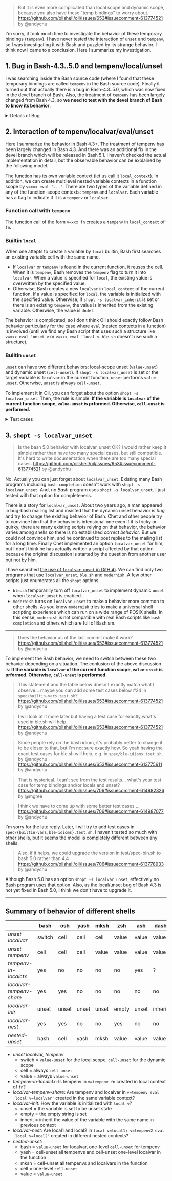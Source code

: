 
> But it is even more complicated than local scope and dynamic scope,
> because you also have these "temp bindings" to worry about.
> https://github.com/oilshell/oil/issues/653#issuecomment-613774521 by
> @andychu

I'm sorry, it took much time to investigate the behavior of these temporary bindings (`tempenv`).
I have never tested the interaction of `unset` and `tempenv`, so
I was investigating it with Bash and puzzled by its strange behavior.
I think now I came to a conclusion. Here I summarize my investigation.

## 1. Bug in Bash-4.3..5.0 and tempenv/local/unset

I was searching inside the Bash source code (where I found that these temporary bindings are called `tempenv` in the Bash source code).
Finally it turned out that actually there is a bug in Bash-4.3..5.0, which was now fixed in the devel branch of Bash.
Also, the treatment of `tempenv` has been largely changed from Bash 4.3, so **we need to test with the devel branch of Bash to know its behavior**.

<details><summary>Details of Bug</summary>

```bash
#!/bin/bash

# bash 4.3..5.0 bug

f1() {
  local v=local
  unset -v v # this is local-scope unset
  echo "$v"
}

v=global
v=tempenv f1

# Results:
#   Bash 2.05b-4.2    outputs "v: (unset)"
#   Bash 4.3-5.0      outputs "v: global"
#   Bash devel branch outputs "v: (unset)"
```

The fix was made just about two months ago in the commit f65f3d54 (commit bash-20200207 snapshot).
This is the related ChangeLog:

> ```
>             2/6
>             ---
> variables.c
>   - make_local_variable: make sure local variables that have the same
>     names as variables found in the temporary environment are marked as
>     local. From Grisha Levit <address@hidden> back in 12/2018
> ```

This bug was actually reported one year and half ago.

https://lists.gnu.org/archive/html/bug-bash/2018-12/msg00031.html

> From: Grisha Levit
>
> Subject:  should 'local' create local variables when they exist in the tempenv?
>
> Date: Sun, 9 Dec 2018 01:30:53 -0500
>
> When a variable is present in the temporary environment and then
> declared local in a function, it seems to not actually make a local
> variable, in the sense that the variable does not show up in the
> output of `local', unsetting the variable reveals the variable from
> the higher scope rather than marking it invisible, etc.
>
> ```bash
> $ f() { local v=x; local -p; }; v=t f
> 
> $ f() { local v; declare -p v; }; v=t f
> declare -x v="t"
> 
> $ f() { local v=x; unset v; declare -p v; }; v=g; v=t f
> declare -- v="g"
> ```
>
> Is this intentional?

</details>


## 2. Interaction of tempenv/localvar/eval/unset

Here I summarize the behavior in Bash 4.3+.
The treatment of tempenv has been largely changed in Bash 4.3.
And there was an additional fix in the devel branch which will be released in Bash 5.1.
I haven't checked the actual implementation in detail,
but the observable behavior can be explained by the following model.

The function has its own variable context (let us call it `local_context`).
In addition, we can create multilevel nested variable contexts in a function scope by `v=xxx eval '...'`.
There are two types of the variable defined in any of the function-scope contexts: `tempenv` and `localvar`.
Each variable has a flag to indicate if it is a `tempenv` or `localvar`.

### Function call with `tempenv`
The function call of the form `v=xxx fn` creates a `tempenv` in `local_context` of `fn`.

### Builtin `local`

When one attepts to create a variable by `local` builtin,
Bash first searches an existing variable cell with the same name.
- If `localvar` or `tempenv` is found in the current function, it reuses the cell.
  When it is `tempenv`, Bash removes the `tempenv` flag to turn it into `localvar`.
  When a value is specified for `local`, the existing value is overwritten by the specified value.
- Otherwise, Bash creates a new `localvar` in `local_context` of the
  current function.  If a value is specified for `local`, the variable
  is initialized with the specified value.  Otherwise, if `shopt -s
  localvar_inherit` is set or there is an existing `tempenv`, the
  value is inherited from the existing variable.  Otherwise, the value
  is `Undef`.

The behavior is complicated, so I don't think Oil should exactly
follow Bash behavior particularly for the case where `eval` (nested
contexts in a function) is involved (until we find any Bash script
that uses such a structure like `v=xxx eval 'unset v` or `v=xxx eval
'local v`.  `ble.sh` doesn't use such a structure).

### Builtin `unset`

`unset` can have two different behaviors: local-scope unset
(`value-unset`) and dynamic unset (`cell-unset`).  If `shopt -s
localvar_unset` is set or the target variable is `localvar` in the
current function, `unset` performs `value-unset`.  Otherwise, `unset`
is always `cell-unset`.

To implement it in Oil, you can forget about the option `shopt -s
localvar_unset`. Then, the rule is simple: **If the variable is
`localvar` of the current function scope, `value-unset` is
prformed. Otherwise, `cell-unset` is performed.**

<details><summary>Test cases</summary>

Here are test cases to demonstrate the above behavior.
Results are obtained by the devel branch of Bash. I will create PR for spec tests later.

### 1. local-scope/dynamic unset (local)

```bash
#!/bin/bash

unlocal() { unset -v "$1"; }

f1() {
  local v=local
  unset v
  echo "[$1,local,(unset)] v: ${v-(unset)}"
}
v=global
f1 global

f1() {
  local v=local
  unlocal v
  echo "[$1,local,(unlocal)] v: ${v-(unset)}"
}
v=global
f1 global
```

Result
```
[global,local,(unset)] v: (unset)
[global,local,(unlocal)] v: global
```

### 2. local-scope/dynamic unset (tempenv&local)

`local` mutates `tempenv` to `localvar` rather than shadows it.

```bash
#!/bin/bash

unlocal() { unset -v "$1"; }

f1() {
  local v=local
  unset v
  echo "[$1,local,(unset)] v: ${v-(unset)}"
}
v=global
v=tempenv f1 global,tempenv

f1() {
  local v=local
  unlocal v
  echo "[$1,local,(unlocal)] v: ${v-(unset)}"
}
v=global
v=tempenv f1 global,tempenv
```

Result
```
[global,tempenv,local,(unset)] v: (unset)
[global,tempenv,local,(unlocal)] v: global
```

### 3. local-scope/dynamic unset (tempenv)

`unset` for `tempenv` is always dynamic `unset`.

```bash
#!/bin/bash

unlocal() { unset -v "$1"; }

f1() {
  unset v
  echo "[$1,(unset)] v: ${v-(unset)}"
}
v=global
v=tempenv f1 global,tempenv

f1() {
  unlocal v
  echo "[$1,(unlocal)] v: ${v-(unset)}"
}
v=global
v=tempenv f1 global,tempenv
```

Result
```
[global,tempenv,(unset)] v: global
[global,tempenv,(unlocal)] v: global
```

### 4. tempvar through eval

While `v=xxx fn` creates `tempenv` in `local_context` of `fn`,
`v=xxx eval fn` creates `tempenv` outside of the function `fn`.

```bash
#!/bin/bash

unlocal() { unset -v "$1"; }

f5() {
  echo "[$1] v: ${v-(unset)}"
  local v
  echo "[$1,local] v: ${v-(unset)}"
  ( unset v
    echo "[$1,local+unset] v: ${v-(unset)}" )
  ( unlocal v
    echo "[$1,local+unlocal] v: ${v-(unset)}" )
}
v=global
f5 global
v=tempenv f5 global,tempenv
v=tempenv eval 'f5 "global,tempenv,(eval)"'
```

Result
```
[global] v: global
[global,local] v: (unset)
[global,local+unset] v: (unset)
[global,local+unlocal] v: global
[global,tempenv] v: tempenv
[global,tempenv,local] v: tempenv
[global,tempenv,local+unset] v: (unset)
[global,tempenv,local+unlocal] v: global
[global,tempenv,(eval)] v: tempenv
[global,tempenv,(eval),local] v: tempenv
[global,tempenv,(eval),local+unset] v: (unset)
[global,tempenv,(eval),local+unlocal] v: tempenv
```

### 5. local inherits the value of tempenv

It doesn't inherit the value of normal exported variables.
It only inherits the value of `tempenv`.


```bash
#!/bin/bash

f1() {
  local v
  echo "[$1,(local)] v: ${v-(unset)}"
}
f2() {
  f1 "$1,(func)"
}
v=global
v=tempenv f2 global,tempenv
(export v=global; f2 xglobal)
```

Result
```
[global,tempenv,(func),(local)] v: tempenv
[xglobal,(func),(local)] v: (unset)
```


### 6. `v=xxx eval ''`

`v=xxx eval '...'` can create a nested variable context in a function.
`local` mutates `tempenv` to `localvar`.

```bash
#!/bin/bash

f1() {
  local v=local1
  echo "[$1,local1] v: ${v-(unset)}"
  v=tempenv2 eval '
    echo "[$1,local1,tempenv2,(eval)] v: ${v-(unset)}"
    local v=local2
    echo "[$1,local1,tempenv2,(eval),local2] v: ${v-(unset)}"
  '
  echo "[$1,local1] v: ${v-(unset)} (after)"
}
v=global
v=tempenv1 f1 global,tempenv1
```

Result
```
[global,tempenv1,local1] v: local1
[global,tempenv1,local1,tempenv2,(eval)] v: tempenv2
[global,tempenv1,local1,tempenv2,(eval),local2] v: local2
[global,tempenv1,local1] v: local1 (after)
```

### 7. local-scope/dynamic unset (nested context localvar)


```bash
#!/bin/bash

unlocal() { unset -v "$1"; }

f2() {
  local v=local1
  v=tempenv2 eval '
    local v=local2
    (unset v  ; echo "[$1,local1,tempenv2,(eval),local2,(unset)] v: ${v-(unset)}")
    (unlocal v; echo "[$1,local1,tempenv2,(eval),local2,(unlocal)] v: ${v-(unset)}")
  '
}
v=tempenv1 f2 global,tempenv1
```

Result
```
[global,tempenv1,local1,tempenv2,(eval),local2,(unset)] v: (unset)
[global,tempenv1,local1,tempenv2,(eval),local2,(unlocal)] v: local1
```

### 8. dynamic unset (nested context localvar x3)


```bash
#!/bin/bash

unlocal() { unset -v "$1"; }

f3() {
  local v=local1
  v=tempenv2 eval '
    local v=local2
    v=tempenv3 eval "
      local v=local3
      echo \"[\$1/local1,tempenv2/local2,tempenv3/local3] v: \${v-(unset)}\"
      unlocal v
      echo \"[\$1/local1,tempenv2/local2,tempenv3/local3] v: \${v-(unset)} (unlocal 1)\"
      unlocal v
      echo \"[\$1/local1,tempenv2/local2,tempenv3/local3] v: \${v-(unset)} (unlocal 2)\"
      unlocal v
      echo \"[\$1/local1,tempenv2/local2,tempenv3/local3] v: \${v-(unset)} (unlocal 3)\"
      unlocal v
      echo \"[\$1/local1,tempenv2/local2,tempenv3/local3] v: \${v-(unset)} (unlocal 4)\"
    "
  '
}
v=global
v=tempenv1 f3 global,tempenv1
```

Result
```
[global,tempenv1/local1,tempenv2/local2,tempenv3/local3] v: local3
[global,tempenv1/local1,tempenv2/local2,tempenv3/local3] v: local2 (unlocal 1)
[global,tempenv1/local1,tempenv2/local2,tempenv3/local3] v: local1 (unlocal 2)
[global,tempenv1/local1,tempenv2/local2,tempenv3/local3] v: global (unlocal 3)
[global,tempenv1/local1,tempenv2/local2,tempenv3/local3] v: (unset) (unlocal 4)
```

### 9. dynamic unset by unlocal (nested context tempenv x3)

`unset` removes the cell for each nested context one by one.

```bash
#!/bin/bash

unlocal() { unset -v "$1"; }

f4.unlocal() {
  v=tempenv2 eval '
    v=tempenv3 eval "
      echo \"[\$1,tempenv2,tempenv3] v: \${v-(unset)}\"
      unlocal v
      echo \"[\$1,tempenv2,tempenv3] v: \${v-(unset)} (unlocal 1)\"
      unlocal v
      echo \"[\$1,tempenv2,tempenv3] v: \${v-(unset)} (unlocal 2)\"
      unlocal v
      echo \"[\$1,tempenv2,tempenv3] v: \${v-(unset)} (unlocal 3)\"
      unlocal v
      echo \"[\$1,tempenv2,tempenv3] v: \${v-(unset)} (unlocal 4)\"
    "
  '
}
v=global
v=tempenv1 f4.unlocal global,tempenv1
```

Result
```
[global,tempenv1,tempenv2,tempenv3] v: tempenv3
[global,tempenv1,tempenv2,tempenv3] v: tempenv2 (unlocal 1)
[global,tempenv1,tempenv2,tempenv3] v: tempenv1 (unlocal 2)
[global,tempenv1,tempenv2,tempenv3] v: global (unlocal 3)
[global,tempenv1,tempenv2,tempenv3] v: (unset) (unlocal 4)
```

### 10. dynamic unset by unset (nested context tempenv x3)

`unset` for `tempenv` in the current function is also dynamic `unset`.


```bash
#!/bin/bash

f4.unset() {
  v=tempenv2 eval '
    v=tempenv3 eval "
      echo \"[\$1,tempenv2,tempenv3] v: \${v-(unset)}\"
      unset v
      echo \"[\$1,tempenv2,tempenv3] v: \${v-(unset)} (unset 1)\"
      unset v
      echo \"[\$1,tempenv2,tempenv3] v: \${v-(unset)} (unset 2)\"
      unset v
      echo \"[\$1,tempenv2,tempenv3] v: \${v-(unset)} (unset 3)\"
      unset v
      echo \"[\$1,tempenv2,tempenv3] v: \${v-(unset)} (unset 4)\"
    "
  '
}
v=global
v=tempenv1 f4.unset global,tempenv1

```

Result
```
[global,tempenv1,tempenv2,tempenv3] v: tempenv3
[global,tempenv1,tempenv2,tempenv3] v: tempenv2 (unset 1)
[global,tempenv1,tempenv2,tempenv3] v: tempenv1 (unset 2)
[global,tempenv1,tempenv2,tempenv3] v: global (unset 3)
[global,tempenv1,tempenv2,tempenv3] v: (unset) (unset 4)
```

</details>

## 3. `shopt -s localvar_unset`

> Is the bash 5.0 behavior with localvar_unset OK? I would rather keep
> it simple rather than have too many special cases, but still
> compatible. It's hard to write documentation when there are too many
> special cases.
> https://github.com/oilshell/oil/issues/653#issuecomment-613774521 by
> @andychu

No. Actually you can just forget about `localvar_unset`.  Existing
many Bash programs including `bash-completion` doesn't work with
`shopt -s localvar_unset`.  And, no *Bash* program uses `shopt -s
localvar_unset`.  I just tested with that option for completeness.

There is a story for `localvar_unset`. About two years ago, a man
appeared in bug-bash mailing list and insisted that the dynamic unset
behavior is *bug* and try to change the existing behavior of Bash.
Chet and other people try to convince him that the behavior is
intensional one even if it is tricky or quirky, there are many
existing scripts relying on that behavior, the behavior varies among
shells so there is no established *correct behavior*.  But we could
not convince him, and he continued to post replies to the mailing list
for a long time.  Finally Chet implemented an option `localvar_unset`
for him, but I don't think he has actually written a script affected
by that option because the original discussion is started by the
question from another user but not by him.

I have searched [the use of `localvar_unset` in GitHub](https://github.com/search?q=%22localvar_unset%22+language%3AShell&type=Code).
We can find only two programs that use `localvar_unset`, `ble.sh` and `modernish`.
A few other scripts just enumerates all the `shopt` options.
- `ble.sh` temporarilly turn off `localvar_unset` to implement dynamic
  `unset` when `localvar_unset` is enabled.
- `modernish` turns on `localvar_unset` to make a behavior more common
  to other shells.  As you know `modernish` tries to make a universal
  shell scripting experience which can run on a wide range of POSIX
  shells.  In this sense, `modernish` is not compatible with real Bash
  scripts like `bash-completion` and others which are full of Bashism.

----

> Does the behavior as of the last commit make it work?
> https://github.com/oilshell/oil/issues/653#issuecomment-613774521 by
> @andychu


To implement the Bash behavior, we need to switch between these two
behavior depending on a situation. The conlusion of the above
discussion is: **If the variable is `localvar` of the current function
scope, `value-unset` is prformed. Otherwise, `cell-unset` is
performed.**

> This statement and the table below doesn't exactly match what I
> observe... maybe you can add some test cases below #24 in
> `spec/builtin-vars.test.sh`?
> https://github.com/oilshell/oil/issues/653#issuecomment-613774521 by
> @andychu

> I will look at it more later but having a test case for exactly
> what's used in ble.sh will help.
> https://github.com/oilshell/oil/issues/653#issuecomment-613774521 by
> @andychu

> Since people rely on the bash idiom, it's probably better to change
> it to be closer to that, but I'm not sure exactly how. So yeah
> having the exact test cases for ble.sh will help, e.g. in
> `spec/ble-idioms.tset.sh`. by @andychu
> https://github.com/oilshell/oil/issues/653#issuecomment-613775611 by
> @andychu

> That is hysterical. I can't see from the test results... what's your
> test case for temp bindings and/or locals and unset?
> https://github.com/oilshell/oil/issues/706#issuecomment-614982326 by
> @mgree

> I think we have to come up with some better test cases ...
> https://github.com/oilshell/oil/issues/706#issuecomment-614987077
> by @andychu

I'm sorry for the late reply.  Later, I will try to add test cases in
`spec/{builtin-vars,ble-idioms}.test.sh`.  I haven't tested so much
with other shells, but it seems the model is completely different
between any shells.

> Also, if it helps, we could upgrade the version in test/spec-bin.sh
> to bash 5.0 rather than 4.4
> https://github.com/oilshell/oil/issues/706#issuecomment-613778933
> by @andychu

Although Bash 5.0 has an option `shopt -s localvar_unset`, effectively
no Bash program uses that option.  Also, as the local/unset bug of
Bash 4.3 is not yet fixed in Bash 5.0, I think we don't have to
upgrade it.

------------------------------------------------------------------------------

## Summary of behavior of different shells

|                          | bash   | osh   | yash   | mksh   | zsh    | ash    | dash    |
|--------------------------|--------|-------|--------|--------|--------|--------|---------|
| *unset localvar*         | switch | cell  | cell   | cell   | value  | value  | value   |
| *unset tempenv*          | cell   | cell  | cell   | value  | value  | value  | value   |
| *tempenv-in-localctx*    | yes    | no    | no     | no     | no     | yes    | ?       |
| *localvar-tempenv-share* | yes    | yes   | no     | no     | no     | no     | no      |
| *localvar-init*          | unset  | unset | unset  | unset  | empty  | unset  | inherit |
| *localvar-nest*          | yes    | yes   | no     | no     | yes    | no     | no      |
| *nested-unset*           | bash   | cell  | yash   | mksh   | value  | value  | value   |

- *unset localvar, tempenv*
  - switch = `value-unset` for the local scope, `cell-unset` for the dynamic scope
  - cell = always `cell-unset`
  - value = always `value-unset`
- *tempenv-in-localctx*: Is tempenv in `v=tempenv fn` created in local context of `fn`?
- *localvar-tempenv-share*: Are tempenv and localvar in `v=tempenv eval 'local v=localvar'` created in the same variable context?
- *localvar-init*: How the variable is initialized with `local v`?
  - unset = the variable is set to be unset state
  - empty = the empty string is set
  - inherit = inherit the value of the variable with the same name in previous context
- *localvar-nest*: Are local1 and local2 in `local v=local1; v=tempenv2 eval 'local v=local2'` created in different nested contexts?
- *nested-unset*:
  - bash = `value-unset` for localvar, one-level `cell-unset` for tempenv
  - yash = cell-unset all tempenvs and cell-unset one-level localvar in the function
  - mksh = cell-unset all tempenvs and localvars in the function
  - cell = one-level `cell-unset`
  - value = `value-unset`
